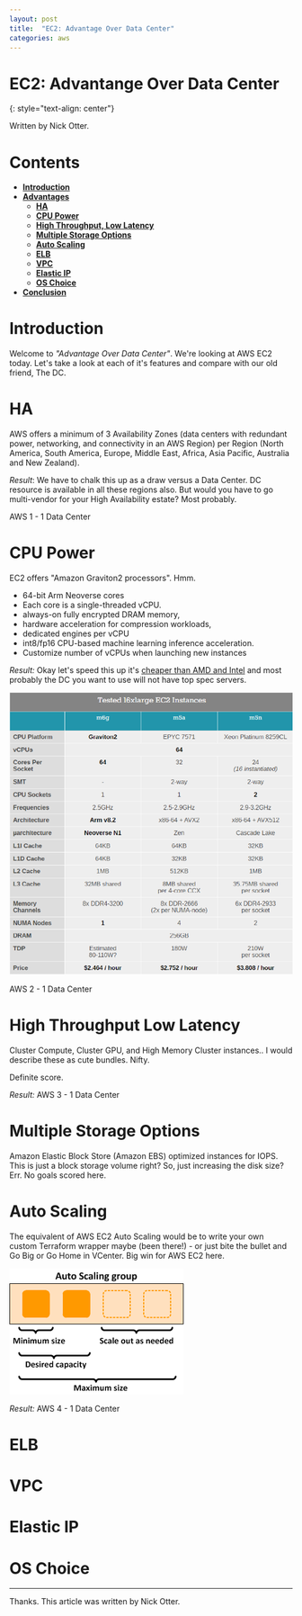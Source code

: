 ```yaml
---
layout: post
title:  "EC2: Advantage Over Data Center"
categories: aws
---
```


# EC2: Advantange Over Data Center
{: style="text-align: center"}

Written by Nick Otter. 

# Contents

- [**Introduction**](#introduction)<br>
- [**Advantages**](#last-week-in-aws)<br> 
  - [**HA**](#ha)<br>
  - [**CPU Power**](#power)<br>
  - [**High Throughput, Low Latency**](#high-throughput-low-latency)<br>
  - [**Multiple Storage Options**](#multiple-storage-options)<br>
  - [**Auto Scaling**](#auto-scaling)<br>
  - [**ELB**](#elb)<br>
  - [**VPC**](#vpc)<br>
  - [**Elastic IP**](#elastic-ip)<br>
  - [**OS Choice**](#os-choice)<br>
- [**Conclusion**](#conclusion)


# Introduction

Welcome to *"Advantage Over Data Center"*. We're looking at AWS EC2 today. Let's take a look at each of it's features and compare with our old friend, The DC.

# HA

AWS offers a minimum of 3 Availability Zones (data centers with redundant power, networking, and connectivity in an AWS Region) per Region (North America, South America, Europe, Middle East, Africa, Asia Pacific, Australia and New Zealand).

*Result*: We have to chalk this up as a draw versus a Data Center. DC resource is available in all these regions also. But would you have to go multi-vendor for your High Availability estate? Most probably.

AWS 1 - 1 Data Center

# CPU Power

EC2 offers "Amazon Graviton2 processors". Hmm.

* 64-bit Arm Neoverse cores 
* Each core is a single-threaded vCPU.  
* always-on fully encrypted DRAM memory, 
* hardware acceleration for compression workloads, 
* dedicated engines per vCPU 
* int8/fp16 CPU-based machine learning inference acceleration. 
* Customize number of vCPUs when launching new instances 

_Result:_ Okay let's speed this up it's [cheaper than AMD and Intel](https://www.anandtech.com/show/15578/cloud-clash-amazon-graviton2-arm-against-intel-and-amd) and most probably the DC you want to use will not have top spec servers.

![](/assets/ec2vsamdxeon.png)

AWS 2 - 1 Data Center

# High Throughput Low Latency

Cluster Compute, Cluster GPU, and High Memory Cluster instances.. I would describe these as cute bundles. Nifty. 

Definite score. 

_Result:_ AWS 3 - 1 Data Center

# Multiple Storage Options

Amazon Elastic Block Store (Amazon EBS) optimized instances for IOPS. This is just a block storage volume right? So, just increasing the disk size? Err. No goals scored here.

# Auto Scaling

The equivalent of AWS EC2 Auto Scaling would be to write your own custom Terraform wrapper maybe (been there!) - or just bite the bullet and Go Big or Go Home in VCenter. Big win for AWS EC2 here.

![](/assets/as-basic-diagram.png)

_Result:_ AWS 4 - 1 Data Center

# ELB

# VPC

# Elastic IP

# OS Choice


---

Thanks. This article was written by Nick Otter.
